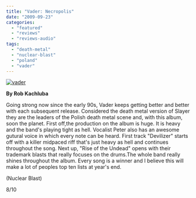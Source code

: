 ```yaml
---
title: "Vader: Necropolis"
date: "2009-09-23"
categories: 
  - "featured"
  - "reviews"
  - "reviews-audio"
tags: 
  - "death-metal"
  - "nuclear-blast"
  - "poland"
  - "vader"
---
```


[![vader](http://www.hellbound.ca/wp-content/uploads/2009/09/vader-300x300.jpg "vader")](http://www.hellbound.ca/wp-content/uploads/2009/09/vader.jpg)

**By Rob Kachluba**

Going strong now since the early 90s, Vader keeps getting better and better with each subsequent release. Considered the death metal version of Slayer they are the leaders of the Polish death metal scene and, with this album, soon the planet. First off,the production on the album is huge. It is heavy and the band's playing tight as hell. Vocalist Peter also has an awesome gutural voice in which every note can be heard. First track "Devilizer" starts off with a killer midpaced riff that's just heavy as hell and continues throughout the song. Next up, "Rise of the Undead" opens with their trademark blasts that really focuses on the drums.The whole band really shines throughout the album. Every song is a winner and I believe this will make a lot of peoples top ten lists at year's end.

(Nuclear Blast)

8/10

